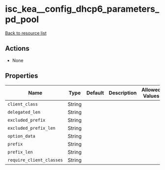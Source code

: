 # isc_kea__config_dhcp6_parameters_pd_pool

[Back to resource list](../README.md#resources)

## Actions

- None

## Properties

| Name                     | Type   | Default | Description | Allowed Values |
| ------------------------ | ------ | ------- | ----------- | -------------- |
| `client_class`           | String |         |             |                |
| `delegated_len`          | String |         |             |                |
| `excluded_prefix`        | String |         |             |                |
| `excluded_prefix_len`    | String |         |             |                |
| `option_data`            | String |         |             |                |
| `prefix`                 | String |         |             |                |
| `prefix_len`             | String |         |             |                |
| `require_client_classes` | String |         |             |                |

